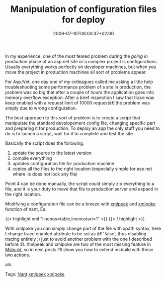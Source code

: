 ﻿---
title: "Manipulation of configuration files for deploy"
description: ""
date: 2009-07-10T08:00:37+02:00
draft: false
tags: [Programming,Tools and library]
categories: [Programming,Tools and library]
---
In my experience, one of the most feared problem during the *going in production* phase of an asp.net site or a complex project is configurations. Usually everything works perfectly on developer machines, but when you move the project in production machines all sort of problems appear.

For Asp.Net, one day one of my colleagues called me asking a little help troubleshooting some performance problem of a site in production, the problem was so big that after a couple of hours the application goes into memory overflow exception. After a brief inspection I saw that trace was keep enabled with a request limit of 10000 requestâ€¦the problem was simply due to wrong configuration.

The best approach to this sort of problem is to create a script that manipulate the standard developement config file, changing specific part and preparing it for production. To deploy an app the only stuff you need to do is to launch a script, wait for it to complete and test the site.

Basically the script does the following.

1. update the source to the latest version
2. compile everything
3. updates configuration file for production machine
4. copies all the files to the right location (expecially simple for asp.net where iis does not lock any file)

Point 4 can be done manually, the script could simply zip everything to a file, and it is your duty to move that file to production server and expand in the right location.

Modifying a configuration file can be a breeze with [xmlpeek](http://tinyurl.com/l48c5v) and [xmlpoke](http://tinyurl.com/loqp4d) function of nant, Es.

{{< highlight xml "linenos=table,linenostart=1" >}}
<xmlpoke file="${DeployDir}\Site\web.config"
    xpath="/configuration/system.web/trace/@enabled"
    value='false' >
</xmlpoke>{{< / highlight >}}

<!-- Code inserted with Steve Dunn's Windows Live Writer Code Formatter Plugin.  http://dunnhq.com -->

With xmlpoke you can simply change part of the file with xpath syntax, here I change trace enabled attribute to be set as â€˜false', thus disabling tracing entirely ;) just to avoid another problem with the one I described before :D. Xmlpeek and xmlpoke are two of the most missing feature in [Msbuild](http://channel9.msdn.com/wiki/msbuild/equivalenttasks/), so in next posts I'll show you how to extend msbuild with these two actions.

alk.

Tags: [Nant](http://technorati.com/tag/Nant) [xmlpeek](http://technorati.com/tag/xmlpeek) [xmlpoke](http://technorati.com/tag/xmlpoke)
